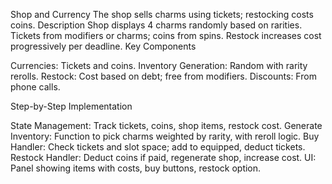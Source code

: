 Shop and Currency
The shop sells charms using tickets; restocking costs coins.
Description
Shop displays 4 charms randomly based on rarities. Tickets from modifiers or charms; coins from spins. Restock increases cost progressively per deadline.
Key Components

Currencies: Tickets and coins.
Inventory Generation: Random with rarity rerolls.
Restock: Cost based on debt; free from modifiers.
Discounts: From phone calls.

Step-by-Step Implementation

State Management: Track tickets, coins, shop items, restock cost.
Generate Inventory: Function to pick charms weighted by rarity, with reroll logic.
Buy Handler: Check tickets and slot space; add to equipped, deduct tickets.
Restock Handler: Deduct coins if paid, regenerate shop, increase cost.
UI: Panel showing items with costs, buy buttons, restock option.
